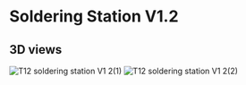 # Soldering Station V1.2
## 3D views
![T12 soldering station V1 2(1)](https://github.com/user-attachments/assets/8269d49c-c016-4503-af81-05556bd6f2dc)
![T12 soldering station V1 2(2)](https://github.com/user-attachments/assets/df3d08ef-7ee4-49da-8c38-11a47e37f82c)
